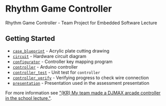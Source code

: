 # Rhythm Game Controller

Rhythm Game Controller - Team Project for Embedded Software Lecture

## Getting Started

 - [`case_blueprint`](./case_blueprint) - Acrylic plate cutting drawing
 - [`circuit`](./circuit/) - Hardware circuit diagram
 - [`configurator`](./configurator/) - Controller key mapping program
 - [`controller`](./controller/) - Arduino controller
 - [`controller_test`](./controller_test/) - Unit test for `controller`
 - [`controller_verify`](./controller_verify/) - Verifying progress to check wire connection
 - [`presentation`](./presentation) - Presentation used in the assessment presentation

For more information see ["(KR) My team made a DJMAX arcade controller in the school lecture."](https://blog.jonghyeon.me/posts/2024-11-01-created-djmax-arcade-controller/).
